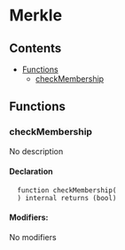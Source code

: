# Merkle





## Contents
<!-- START doctoc generated TOC please keep comment here to allow auto update -->
<!-- DON'T EDIT THIS SECTION, INSTEAD RE-RUN doctoc TO UPDATE -->

- [Functions](#functions)
  - [checkMembership](#checkmembership)

<!-- END doctoc generated TOC please keep comment here to allow auto update -->




## Functions

### checkMembership
No description


#### Declaration
```solidity
  function checkMembership(
  ) internal returns (bool)
```

#### Modifiers:
No modifiers





